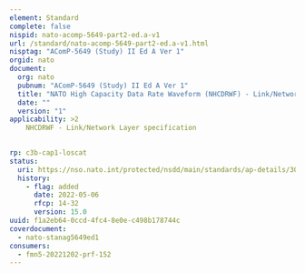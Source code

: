 ```yaml
---
element: Standard
complete: false
nispid: nato-acomp-5649-part2-ed.a-v1
url: /standard/nato-acomp-5649-part2-ed.a-v1.html
nisptag: "AComP-5649 (Study) II Ed A Ver 1"
orgid: nato
document:
  org: nato
  pubnum: "AComP-5649 (Study) II Ed A Ver 1"
  title: "NATO High Capacity Data Rate Waveform (NHCDRWF) - Link/Network Layer Specification"
  date: ""
  version: "1"
applicability: >2
    NHCDRWF - Link/Network Layer specification

  
rp: c3b-cap1-loscat
status:
  uri: https://nso.nato.int/protected/nsdd/main/standards/ap-details/3006/EN
  history: 
    - flag: added
      date: 2022-05-06
      rfcp: 14-32
      version: 15.0
uuid: f1a2eb64-0ccd-4fc4-8e0e-c498b178744c
coverdocument:
  - nato-stanag5649ed1
consumers:
  - fmn5-20221202-prf-152
---
```

